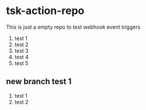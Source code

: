 # tsk-action-repo
This is just a empty repo to test webhook event triggers
1. test 1
2. test 2
3. test 3
4. test 4
5. test 5

## new branch test 1
1. test 1
2. test 2
